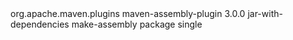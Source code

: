 <build>
 <plugins>
 <plugin>
 <groupId>org.apache.maven.plugins</groupId>
 <artifactId>maven-assembly-plugin</artifactId>
 <version>3.0.0</version>
 <configuration>
 <descriptorRefs>
 <descriptorRef>jar-with-dependencies</descriptorRef>
 </descriptorRefs>
 </configuration>
 <executions>
 <execution>
 <id>make-assembly</id>
 <phase>package</phase>
 <goals>
 <goal>single</goal>
 </goals>
 </execution>
 </executions>
 </plugin>
 </plugins>
</build>
